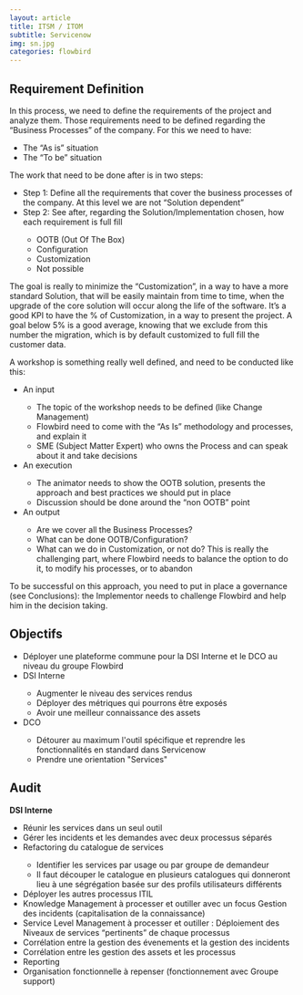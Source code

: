 ```yaml
---
layout: article
title: ITSM / ITOM
subtitle: Servicenow
img: sn.jpg
categories: flowbird
---
```


<div class="body">
  
  <h2>Requirement Definition</h2>
  
  <p>In this process, we need to define the requirements of the project and analyze them. Those requirements need to
be defined regarding the “Business Processes” of the company. For this we need to have:</p>

  <ul>
    <li>The “As is” situation</li>
    <li>The “To be” situation</li>
  </ul>
  
  <p>The work that need to be done after is in two steps:</p>
  
  <ul>
    <li>Step 1: Define all the requirements that cover the business processes of the company. At this level we are not
“Solution dependent”</li>
    <li>Step 2: See after, regarding the Solution/Implementation chosen, how each requirement is full fill</li>
    <ul>
      <li>OOTB (Out Of The Box)</li>
      <li>Configuration</li>
      <li>Customization</li>
      <li>Not possible</li>
    </ul>
  </ul>
  
  <p>The goal is really to minimize the “Customization”, in a way to have a more standard Solution, that will be
easily maintain from time to time, when the upgrade of the core solution will occur along the life of the software. It’s
a good KPI to have the % of Customization, in a way to present the project. A goal below 5% is a good average, knowing
that we exclude from this number the migration, which is by default customized to full fill the customer data.</p>

  <p>A workshop is something really well defined, and need to be conducted like this:</p>
  
  <ul>
    <li>An input</li>
    <ul>
      <li>The topic of the workshop needs to be defined (like Change Management)</li>
      <li>Flowbird need to come with the “As Is” methodology and processes, and explain it</li>
      <li>SME (Subject Matter Expert) who owns the Process and can speak about it and take decisions</li>
    </ul>
    <li>An execution</li>
    <ul>
      <li>The animator needs to show the OOTB solution, presents the approach and best practices we should
put in place</li>
      <li>Discussion should be done around the “non OOTB” point</li>
    </ul>
    <li>An output</li>
    <ul>
      <li>Are we cover all the Business Processes?</li>
      <li>What can be done OOTB/Configuration?</li>
      <li>What can we do in Customization, or not do? This is really the challenging part, where Flowbird needs
to balance the option to do it, to modify his processes, or to abandon</li>
    </ul>
  </ul>
  
  <p>To be successful on this approach, you need to put in place a governance (see Conclusions): the Implementor needs
to challenge Flowbird and help him in the decision taking.</p>

  <h2>Objectifs</h2>
  
  <ul>
    <li>Déployer une plateforme commune pour la DSI Interne et le DCO au niveau du groupe Flowbird</li>
    <li>DSI Interne</li>
    <ul>
      <li>Augmenter le niveau des services rendus</li>
      <li>Déployer des métriques qui pourrons être exposés</li>
      <li>Avoir une meilleur connaissance des assets</li>
    </ul>
    <li>DCO</li>
    <ul>
      <li>Détourer au maximum l'outil spécifique et reprendre les fonctionnalités en standard dans Servicenow</li>
      <li>Prendre une orientation "Services"</li>
    </ul>
  </ul>
  
  <h2>Audit</h2>
  
  <p><b>DSI Interne</b></p>
  
  <ul>
    <li>Réunir les services dans un seul outil</li>
    <li>Gérer les incidents et les demandes avec deux processus séparés</li>
    <li>Refactoring du catalogue de services</li>
    <ul>
      <li>Identifier les services par usage ou par groupe de demandeur</li>
      <li>Il faut découper le catalogue en plusieurs catalogues qui donneront lieu à une ségrégation basée sur des profils utilisateurs
différents</li>
    </ul>
    <li>Déployer les autres processus ITIL</li>
    <li>Knowledge Management à processer et outiller avec un focus Gestion des incidents (capitalisation de la connaissance)</li>
    <li>Service Level Management à processer et outiller : Déploiement des Niveaux de services “pertinents” de
      chaque processus</li>
    <li>Corrélation entre la gestion des évenements et la gestion des incidents</li>
    <li>Corrélation entre les gestion des assets et les processus</li>
    <li>Reporting</li>
    <li>Organisation fonctionnelle à repenser (fonctionnement avec Groupe support)</li>
  </ul>
  
</div>
